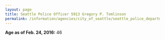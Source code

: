 ```yaml
---
layout: page
title: Seattle Police Officer 5913 Gregory P. Tomlinson
permalink: /information/agencies/city_of_seattle/seattle_police_department/copbook/5913/
---
```


**Age as of Feb. 24, 2016:** 46
